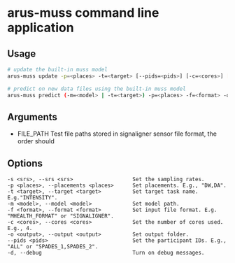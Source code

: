# arus-muss command line application

## Usage

```bash
# update the built-in muss model
arus-muss update -p=<places> -t=<target> [--pids=<pids>] [-c=<cores>] [-d]

# predict on new data files using the built-in muss model
arus-muss predict (-m=<model> | -t=<target>) -p=<places> -f=<format> -o=<output> [-s=<srs>] [--pids=<pids>] [-d] FILE_PATH...
```

## Arguments

* FILE_PATH     Test file paths stored in signaligner sensor file format, the order should

## Options

    -s <srs>, --srs <srs>                   Set the sampling rates.
    -p <places>, --placements <places>      Set placements. E.g., "DW,DA".
    -t <target>, --target <target>          Set target task name. E.g."INTENSITY".
    -m <model>, --model <model>             Set model path.
    -f <format>, --format <format>          Set input file format. E.g. "MHEALTH_FORMAT" or "SIGNALIGNER".
    -c <cores>, --cores <cores>             Set the number of cores used. E.g., 4.
    -o <output>, --output <output>          Set output folder.
    --pids <pids>                           Set the participant IDs. E.g., "ALL" or "SPADES_1,SPADES_2".
    -d, --debug                             Turn on debug messages.